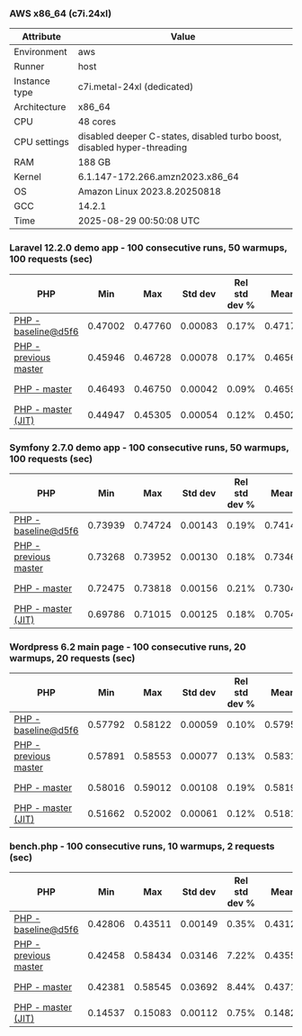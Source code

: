 ### AWS x86_64 (c7i.24xl)

|  Attribute    |     Value      |
|---------------|----------------|
| Environment   |aws|
| Runner        |host|
| Instance type |c7i.metal-24xl (dedicated)|
| Architecture  |x86_64
| CPU           |48 cores|
| CPU settings  |disabled deeper C-states, disabled turbo boost, disabled hyper-threading|
| RAM           |188 GB|
| Kernel        |6.1.147-172.266.amzn2023.x86_64|
| OS            |Amazon Linux 2023.8.20250818|
| GCC           |14.2.1|
| Time          |2025-08-29 00:50:08 UTC|

### Laravel 12.2.0 demo app - 100 consecutive runs, 50 warmups, 100 requests (sec)

|     PHP     |     Min     |     Max     |    Std dev   | Rel std dev % |  Mean  | Mean diff % |   Median   | Median diff % |   Skew  | P-value |  Instr count  |     Memory    |
|-------------|-------------|-------------|--------------|---------------|--------|-------------|------------|---------------|---------|---------|---------------|---------------|
|[PHP - baseline@d5f6](https://github.com/php/php-src/commit/d5f6e56610)|0.47002|0.47760|0.00083|0.17%|0.47175|0.00%|0.47163|0.00%|4.006|0.999|181231015|43.16 MB|
|[PHP - previous master](https://github.com/php/php-src/commit/5d5ef5050a)|0.45946|0.46728|0.00078|0.17%|0.46565|-1.29%|0.46572|-1.25%|-5.009|0.000|176650678|44.01 MB|
|[PHP - master](https://github.com/php/php-src/commit/84b78c047e)|0.46493|0.46750|0.00042|0.09%|0.46594|-1.23%|0.46591|-1.21%|0.609|0.000|176634645|44.01 MB|
|[PHP - master (JIT)](https://github.com/php/php-src/commit/84b78c047e)|0.44947|0.45305|0.00054|0.12%|0.45026|-4.55%|0.45017|-4.55%|2.187|0.000|149310490|53.92 MB|

### Symfony 2.7.0 demo app - 100 consecutive runs, 50 warmups, 100 requests (sec)

|     PHP     |     Min     |     Max     |    Std dev   | Rel std dev % |  Mean  | Mean diff % |   Median   | Median diff % |   Skew  | P-value |  Instr count  |     Memory    |
|-------------|-------------|-------------|--------------|---------------|--------|-------------|------------|---------------|---------|---------|---------------|---------------|
|[PHP - baseline@d5f6](https://github.com/php/php-src/commit/d5f6e56610)|0.73939|0.74724|0.00143|0.19%|0.74140|0.00%|0.74104|0.00%|1.406|0.999|291551437|39.78 MB|
|[PHP - previous master](https://github.com/php/php-src/commit/5d5ef5050a)|0.73268|0.73952|0.00130|0.18%|0.73461|-0.92%|0.73445|-0.89%|1.803|0.000|287597107|40.65 MB|
|[PHP - master](https://github.com/php/php-src/commit/84b78c047e)|0.72475|0.73818|0.00156|0.21%|0.73041|-1.48%|0.73012|-1.47%|2.014|0.000|287307730|40.46 MB|
|[PHP - master (JIT)](https://github.com/php/php-src/commit/84b78c047e)|0.69786|0.71015|0.00125|0.18%|0.70547|-4.85%|0.70530|-4.82%|-1.176|0.000|267611526|47.53 MB|

### Wordpress 6.2 main page - 100 consecutive runs, 20 warmups, 20 requests (sec)

|     PHP     |     Min     |     Max     |    Std dev   | Rel std dev % |  Mean  | Mean diff % |   Median   | Median diff % |   Skew  | P-value |  Instr count  |     Memory    |
|-------------|-------------|-------------|--------------|---------------|--------|-------------|------------|---------------|---------|---------|---------------|---------------|
|[PHP - baseline@d5f6](https://github.com/php/php-src/commit/d5f6e56610)|0.57792|0.58122|0.00059|0.10%|0.57950|0.00%|0.57944|0.00%|0.243|0.999|1123000732|43.43 MB|
|[PHP - previous master](https://github.com/php/php-src/commit/5d5ef5050a)|0.57891|0.58553|0.00077|0.13%|0.58319|0.64%|0.58322|0.65%|-1.262|0.000|1119183369|43.91 MB|
|[PHP - master](https://github.com/php/php-src/commit/84b78c047e)|0.58016|0.59012|0.00108|0.19%|0.58190|0.41%|0.58181|0.41%|4.571|0.000|1119167625|43.91 MB|
|[PHP - master (JIT)](https://github.com/php/php-src/commit/84b78c047e)|0.51662|0.52002|0.00061|0.12%|0.51816|-10.59%|0.51810|-10.58%|0.302|0.000|865525544|61.43 MB|

### bench.php - 100 consecutive runs, 10 warmups, 2 requests (sec)

|     PHP     |     Min     |     Max     |    Std dev   | Rel std dev % |  Mean  | Mean diff % |   Median   | Median diff % |   Skew  | P-value |  Instr count  |     Memory    |
|-------------|-------------|-------------|--------------|---------------|--------|-------------|------------|---------------|---------|---------|---------------|---------------|
|[PHP - baseline@d5f6](https://github.com/php/php-src/commit/d5f6e56610)|0.42806|0.43511|0.00149|0.35%|0.43121|0.00%|0.43087|0.00%|0.546|0.999|2020733045|26.37 MB|
|[PHP - previous master](https://github.com/php/php-src/commit/5d5ef5050a)|0.42458|0.58434|0.03146|7.22%|0.43553|1.00%|0.42688|-0.93%|3.531|0.000|2020744907|26.98 MB|
|[PHP - master](https://github.com/php/php-src/commit/84b78c047e)|0.42381|0.58545|0.03692|8.44%|0.43715|1.38%|0.42576|-1.19%|3.026|0.000|2020744419|26.98 MB|
|[PHP - master (JIT)](https://github.com/php/php-src/commit/84b78c047e)|0.14537|0.15083|0.00112|0.75%|0.14825|-65.62%|0.14811|-65.62%|0.243|0.000|536712426|27.98 MB|
